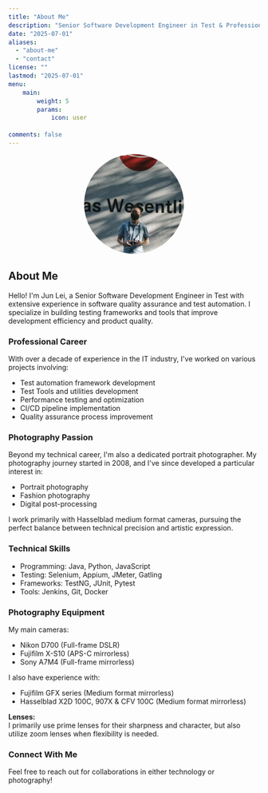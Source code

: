 ```yaml
---
title: "About Me"
description: "Senior Software Development Engineer in Test & Professional Portrait Photographer"
date: "2025-07-01"
aliases:
  - "about-me"
  - "contact"
license: ""
lastmod: "2025-07-01"
menu:
    main:
        weight: 5
        params:
            icon: user

comments: false
---
```


<div style="text-align: center; margin-bottom: 2em;">
    <img src="/avatar.png" alt="Jun Lei" style="border-radius: 50%; width: 200px; height: 200px;">
</div>

## About Me

Hello! I'm Jun Lei, a Senior Software Development Engineer in Test with extensive experience in software quality assurance and test automation. I specialize in building testing frameworks and tools that improve development efficiency and product quality.

### Professional Career

With over a decade of experience in the IT industry, I've worked on various projects involving:
- Test automation framework development
- Test Tools and utilities development
- Performance testing and optimization
- CI/CD pipeline implementation
- Quality assurance process improvement

### Photography Passion

Beyond my technical career, I'm also a dedicated portrait photographer. My photography journey started in 2008, and I've since developed a particular interest in:
- Portrait photography
- Fashion photography
- Digital post-processing

I work primarily with Hasselblad medium format cameras, pursuing the perfect balance between technical precision and artistic expression.

### Technical Skills
- Programming: Java, Python, JavaScript
- Testing: Selenium, Appium, JMeter, Gatling
- Frameworks: TestNG, JUnit, Pytest
- Tools: Jenkins, Git, Docker

### Photography Equipment

My main cameras:
- Nikon D700 (Full-frame DSLR)
- Fujifilm X-S10 (APS-C mirrorless)
- Sony A7M4 (Full-frame mirrorless)

I also have experience with:
- Fujifilm GFX series (Medium format mirrorless)
- Hasselblad X2D 100C, 907X & CFV 100C (Medium format mirrorless)

**Lenses:**  
I primarily use prime lenses for their sharpness and character, but also utilize zoom lenses when flexibility is needed.

### Connect With Me
Feel free to reach out for collaborations in either technology or photography!